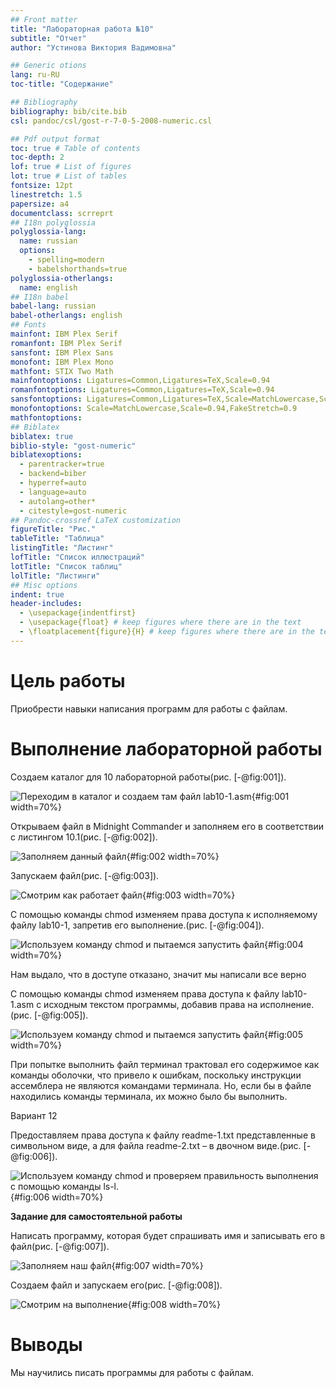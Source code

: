 ```yaml
---
## Front matter
title: "Лабораторная работа №10"
subtitle: "Отчет"
author: "Устинова Виктория Вадимовна"

## Generic otions
lang: ru-RU
toc-title: "Содержание"

## Bibliography
bibliography: bib/cite.bib
csl: pandoc/csl/gost-r-7-0-5-2008-numeric.csl

## Pdf output format
toc: true # Table of contents
toc-depth: 2
lof: true # List of figures
lot: true # List of tables
fontsize: 12pt
linestretch: 1.5
papersize: a4
documentclass: scrreprt
## I18n polyglossia
polyglossia-lang:
  name: russian
  options:
	- spelling=modern
	- babelshorthands=true
polyglossia-otherlangs:
  name: english
## I18n babel
babel-lang: russian
babel-otherlangs: english
## Fonts
mainfont: IBM Plex Serif
romanfont: IBM Plex Serif
sansfont: IBM Plex Sans
monofont: IBM Plex Mono
mathfont: STIX Two Math
mainfontoptions: Ligatures=Common,Ligatures=TeX,Scale=0.94
romanfontoptions: Ligatures=Common,Ligatures=TeX,Scale=0.94
sansfontoptions: Ligatures=Common,Ligatures=TeX,Scale=MatchLowercase,Scale=0.94
monofontoptions: Scale=MatchLowercase,Scale=0.94,FakeStretch=0.9
mathfontoptions:
## Biblatex
biblatex: true
biblio-style: "gost-numeric"
biblatexoptions:
  - parentracker=true
  - backend=biber
  - hyperref=auto
  - language=auto
  - autolang=other*
  - citestyle=gost-numeric
## Pandoc-crossref LaTeX customization
figureTitle: "Рис."
tableTitle: "Таблица"
listingTitle: "Листинг"
lofTitle: "Список иллюстраций"
lotTitle: "Список таблиц"
lolTitle: "Листинги"
## Misc options
indent: true
header-includes:
  - \usepackage{indentfirst}
  - \usepackage{float} # keep figures where there are in the text
  - \floatplacement{figure}{H} # keep figures where there are in the text
---
```


# Цель работы

Приобрести навыки написания программ для работы с файлам.

# Выполнение лабораторной работы

Cоздаем каталог для 10 лабораторной работы(рис. [-@fig:001]).

![Переходим в каталог и создаем там файл lab10-1.asm](image/1.jpg){#fig:001 width=70%}

Открываем файл в Midnight Commander и заполняем его в соответствии с листингом 10.1(рис. [-@fig:002]).

![Заполняем данный файл](image/2.jpg){#fig:002 width=70%}

Запускаем файл(рис. [-@fig:003]).

![Смотрим как работает файл](image/3.jpg){#fig:003 width=70%}

С помощью команды chmod изменяем права доступа к исполняемому файлу lab10-1,
запретив его выполнение.(рис. [-@fig:004]).

![Используем команду сhmod и пытаемся запустить файл](image/4.jpg){#fig:004 width=70%}

Нам выдало, что в доступе отказано, значит мы написали все верно

С помощью команды chmod изменяем права доступа к файлу lab10-1.asm с исходным
текстом программы, добавив права на исполнение.(рис. [-@fig:005]).

![Используем команду сhmod и пытаемся запустить файл](image/5.jpg){#fig:005 width=70%}

При попытке выполнить файл терминал трактовал его содержимое как команды оболочки, что привело к ошибкам, поскольку инструкции ассемблера не являются командами терминала. Но, если бы в файле находились команды терминала, их можно было бы выполнить.

Вариант 12

Предоставляем права доступа к файлу readme-1.txt представленные в символьном виде, а для файла readme-2.txt – в двочном виде.(рис. [-@fig:006]).

![Используем команду сhmod и проверяем правильность выполнения с помощью команды ls-l.](image/6.jpg){#fig:006 width=70%}

**Задание для самостоятельной работы**

Написать программу, которая будет спрашивать имя и записывать его в файл(рис. [-@fig:007]).

![Заполняем наш файл](image/7.jpg){#fig:007 width=70%}

Создаем файл и запускаем его(рис. [-@fig:008]).

![Смотрим на выполнение](image/8.jpg){#fig:008 width=70%}

# Выводы

Мы научились писать программы для работы с файлам.

